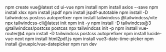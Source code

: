 npm create vue@latest
cd ui-vue
npm install
npm install axios --save
npm install xlsx
npm install jspdf
npm install jspdf-autotable
npm install -D tailwindcss postcss autoprefixer
npm install tailwindcss @tailwindcss/vite
npx tailwindcss-cli@latest init
npm init -y 
npm install -D tailwindcss@3 @tailwindcss/postcss postcss
npx tailwindcss init -p
npm install vue-router@4
npm install -D tailwindcss postcss autoprefixer
npm install lucide-vue-next
npm install html2pdf.js
npm install vue3-date-time-picker
 npm install @vuepic/vue-datepicker
npm run dev